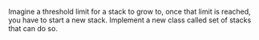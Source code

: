 Imagine a threshold limit for a stack to grow to, once that limit is reached, you have to start a new stack. Implement a new class called set of stacks that can do so. 


